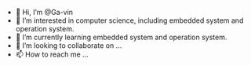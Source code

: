 - 👋 Hi, I’m @Ga-vin
- 👀 I’m interested in computer science, including embedded system and operation system.
- 🌱 I’m currently learning embedded system and operation system.
- 💞️ I’m looking to collaborate on ...
- 📫 How to reach me ...

<!---
Ga-vin/Ga-vin is a ✨ special ✨ repository because its `README.md` (this file) appears on your GitHub profile.
You can click the Preview link to take a look at your changes.
--->
